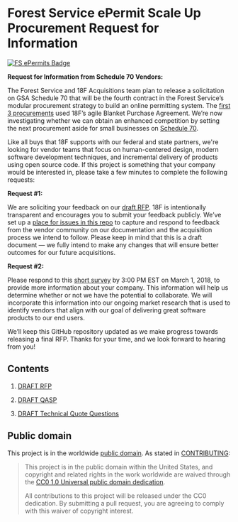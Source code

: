 # Forest Service ePermit Scale Up Procurement Request for Information

[![FS ePermits Badge](https://img.shields.io/badge/-ePermit-006227.svg?colorA=FFC526&logo=data%3Aimage%2Fpng%3Bbase64%2CiVBORw0KGgoAAAANSUhEUgAAAA4AAAAOCAMAAAAolt3jAAACFlBMVEUAAAD%2F%2FyXsvSW8qiXLsCXjuSXyvyX7wiX2wSXqvCXUsyXBrCXvviX%2F%2FyX8yCWUmyVliSV%2FkyV7kSWIlyV0jiWZnSX9yCXNsSXRsiXWtCVWgyVYhCXZtiX%2FyCV8kiV%2BkiX%2FyiX%2FzCWIliWElSX%2FzSX2wiVniSV3kCX2wiXUtCU5eCVujCXWtCW%2FqyXDrSWtpCWwpSWmoiWypiXeuCWJlyWPmSXiuiX%2F1CXsvSXFriW4qSWrpCWElCVdhiWSmiW3qCXCrSXQsiXyvyX%2F1CX%2F%2FyP%2F5yX%2F0iX%2FxCXrvCX%2FxiX%2F0iX%2F5yUcbCU6eCVAeiUfbiVEfCVEfCVZhCVEfCUzdSUtcyVAeyVNfyVZhCVGfSVEfCUqciUSaSUIZCUYayWPmSUUaiUCYiUVaiU1diVjiCUjcCVNfyVFfCXnuyU%2FeiUqciVliSVPgCWQmSUlcCVQgSV7kSX%2FxiWHliVPgCWPmSUtcyWLlyUibyVXgyWzpyX%2FxyXJryUXayVahCWIliWOmCU4eCV2jyXBrCXcuCXMsSVbhSUYaiV1jyU4eCVOgCVujCU6eCUudCWAkyUlcCVEfCVehiVYhCU%2FeiVvjSUSaSUAYiUAYiU1diWAlCUxdSUAYSUBYiUTaSVvjSVqiyVGfSUcbCUQaCUPaCUNZyULZiURaSUYayU6eCVehiVehiV1jyVmiSVOgCVRgSVSgSV2jyVxjSVvjSVMulUvAAAATHRSTlMAAGrao3NYUFdvndVtADfb%2Ffn2%2BP3cOMHAl%2F39lT7v7jsx6eozTPT2UoT%2B%2F4%2FGz%2FL46ut68%2FJ4B1Kau9Pu%2F%2BzQt5NMBgAKGUikQxYIJokgEwAAAFtJREFUCNdjZGBEBiwMvIy2jIcZGRkZrRiPMTIyiFsiJPcxMkgyOsJ4OxhZGFgYOeE6SeMyMuhGI0yew8LAxI3gMqFxGRmMGUthvBZGRgZzFEczMDC4QJlbGRgA3KAIv74V5FUAAAAASUVORK5CYII%3D)](https://github.com/18F/fs-online-permitting)

**Request for Information from Schedule 70 Vendors:**

The Forest Service and 18F Acquisitions team plan to release a solicitation on GSA Schedule 70 that will be the fourth contract in the Forest Service’s modular procurement strategy to build an online permitting system. The [first 3 procurements](https://github.com/18F/fs-online-permitting/wiki#project-code-repositories-sites-and-rfqs) used 18F’s agile Blanket Purchase Agreement. We’re now investigating whether we can obtain an enhanced competition by setting the next procurement aside for small businesses on [Schedule 70](https://www.gsa.gov/technology/technology-purchasing-programs/it-schedule-70).

Like all buys that 18F supports with our federal and state partners, we're looking for vendor teams that focus on human-centered design, modern software development techniques, and incremental delivery of products using open source code. If this project is something that your company would be interested in, please take a few minutes to complete the following requests:

**Request \#1:**

We are soliciting your feedback on our [draft RFP](/solicitation-documents/Draft-RFP.md). 18F is intentionally transparent and encourages you to submit your feedback publicly. We’ve set up a [place for issues in this repo](https://github.com/18F/its70-fs-epermit-scale-up/issues) to capture and respond to feedback from the vendor community on our documentation and the acquisition process we intend to follow. Please keep in mind that this is a draft document — we fully intend to make any changes that will ensure better outcomes for our future acquisitions.

**Request \#2:**

Please respond to this [short survey](https://docs.google.com/forms/d/e/1FAIpQLSdC7r27gVmMImg-NVOVonkVpi4b4W-AaLUCgLtsrt_DoDBdkA/viewform?usp=sf_link) by 3:00 PM EST on March 1, 2018, to provide more information about your company. This information will help us determine whether or not we have the potential to collaborate. We will incorporate this information into our ongoing market research that is used to identify vendors that align with our goal of delivering great software products to our end users. 

We’ll keep this GitHub repository updated as we make progress towards releasing a final RFP. Thanks for your time, and we look forward to hearing from you!


## Contents

1. [DRAFT RFP](https://github.com/18F/its70-fs-epermit-scale-up/blob/master/solicitation-documents/Draft-RFP.md)

3. [DRAFT QASP](https://github.com/18F/its70-fs-epermit-scale-up/blob/master/solicitation-documents/Draft-QASP.md)

3. [DRAFT Technical Quote Questions](https://github.com/18F/its70-fs-epermit-scale-up/blob/master/solicitation-documents/technical-quote-questions.md)

## Public domain

This project is in the worldwide [public domain](LICENSE.md). As stated in [CONTRIBUTING](CONTRIBUTING.md):

> This project is in the public domain within the United States, and copyright and related rights in the work worldwide are waived through the [CC0 1.0 Universal public domain dedication](https://creativecommons.org/publicdomain/zero/1.0/).
>
> All contributions to this project will be released under the CC0 dedication. By submitting a pull request, you are agreeing to comply with this waiver of copyright interest.

